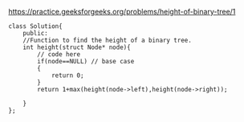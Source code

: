 https://practice.geeksforgeeks.org/problems/height-of-binary-tree/1


```
class Solution{
    public:
    //Function to find the height of a binary tree.
    int height(struct Node* node){
        // code here 
        if(node==NULL) // base case
        {
            return 0;
        }
        return 1+max(height(node->left),height(node->right));
    
    }
};
```
